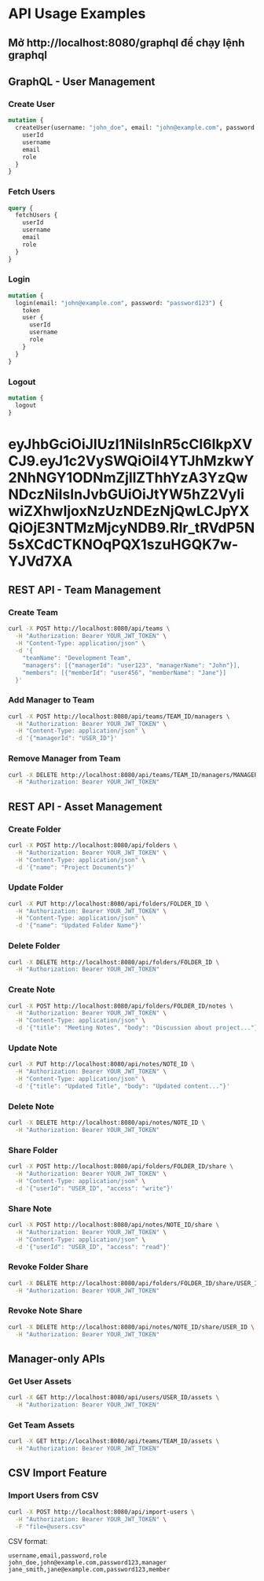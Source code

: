 # API Usage Examples

## Mở http://localhost:8080/graphql để chạy lệnh graphql
## GraphQL - User Management

### Create User
```graphql
mutation {
  createUser(username: "john_doe", email: "john@example.com", password: "password123", role: "manager") {
    userId
    username
    email
    role
  }
}
```

### Fetch Users
```graphql
query {
  fetchUsers {
    userId
    username
    email
    role
  }
}
```

### Login
```graphql
mutation {
  login(email: "john@example.com", password: "password123") {
    token
    user {
      userId
      username
      role
    }
  }
}
```

### Logout
```graphql
mutation {
  logout
}
```

# eyJhbGciOiJIUzI1NiIsInR5cCI6IkpXVCJ9.eyJ1c2VySWQiOiI4YTJhMzkwY2NhNGY1ODNmZjllZThhYzA3YzQwNDczNiIsInJvbGUiOiJtYW5hZ2VyIiwiZXhwIjoxNzUzNDEzNjQwLCJpYXQiOjE3NTMzMjcyNDB9.Rlr_tRVdP5N5sXCdCTKNOqPQX1szuHGQK7w-YJVd7XA

## REST API - Team Management

### Create Team
```bash
curl -X POST http://localhost:8080/api/teams \
  -H "Authorization: Bearer YOUR_JWT_TOKEN" \
  -H "Content-Type: application/json" \
  -d '{
    "teamName": "Development Team",
    "managers": [{"managerId": "user123", "managerName": "John"}],
    "members": [{"memberId": "user456", "memberName": "Jane"}]
  }'
```

### Add Manager to Team
```bash
curl -X POST http://localhost:8080/api/teams/TEAM_ID/managers \
  -H "Authorization: Bearer YOUR_JWT_TOKEN" \
  -H "Content-Type: application/json" \
  -d '{"managerId": "USER_ID"}'
```

### Remove Manager from Team
```bash
curl -X DELETE http://localhost:8080/api/teams/TEAM_ID/managers/MANAGER_ID \
  -H "Authorization: Bearer YOUR_JWT_TOKEN"
```

## REST API - Asset Management

### Create Folder
```bash
curl -X POST http://localhost:8080/api/folders \
  -H "Authorization: Bearer YOUR_JWT_TOKEN" \
  -H "Content-Type: application/json" \
  -d '{"name": "Project Documents"}'
```

### Update Folder
```bash
curl -X PUT http://localhost:8080/api/folders/FOLDER_ID \
  -H "Authorization: Bearer YOUR_JWT_TOKEN" \
  -H "Content-Type: application/json" \
  -d '{"name": "Updated Folder Name"}'
```

### Delete Folder
```bash
curl -X DELETE http://localhost:8080/api/folders/FOLDER_ID \
  -H "Authorization: Bearer YOUR_JWT_TOKEN"
```

### Create Note
```bash
curl -X POST http://localhost:8080/api/folders/FOLDER_ID/notes \
  -H "Authorization: Bearer YOUR_JWT_TOKEN" \
  -H "Content-Type: application/json" \
  -d '{"title": "Meeting Notes", "body": "Discussion about project..."}'
```

### Update Note
```bash
curl -X PUT http://localhost:8080/api/notes/NOTE_ID \
  -H "Authorization: Bearer YOUR_JWT_TOKEN" \
  -H "Content-Type: application/json" \
  -d '{"title": "Updated Title", "body": "Updated content..."}'
```

### Delete Note
```bash
curl -X DELETE http://localhost:8080/api/notes/NOTE_ID \
  -H "Authorization: Bearer YOUR_JWT_TOKEN"
```

### Share Folder
```bash
curl -X POST http://localhost:8080/api/folders/FOLDER_ID/share \
  -H "Authorization: Bearer YOUR_JWT_TOKEN" \
  -H "Content-Type: application/json" \
  -d '{"userId": "USER_ID", "access": "write"}'
```

### Share Note
```bash
curl -X POST http://localhost:8080/api/notes/NOTE_ID/share \
  -H "Authorization: Bearer YOUR_JWT_TOKEN" \
  -H "Content-Type: application/json" \
  -d '{"userId": "USER_ID", "access": "read"}'
```

### Revoke Folder Share
```bash
curl -X DELETE http://localhost:8080/api/folders/FOLDER_ID/share/USER_ID \
  -H "Authorization: Bearer YOUR_JWT_TOKEN"
```

### Revoke Note Share
```bash
curl -X DELETE http://localhost:8080/api/notes/NOTE_ID/share/USER_ID \
  -H "Authorization: Bearer YOUR_JWT_TOKEN"
```

## Manager-only APIs

### Get User Assets
```bash
curl -X GET http://localhost:8080/api/users/USER_ID/assets \
  -H "Authorization: Bearer YOUR_JWT_TOKEN"
```

### Get Team Assets
```bash
curl -X GET http://localhost:8080/api/teams/TEAM_ID/assets \
  -H "Authorization: Bearer YOUR_JWT_TOKEN"
```

## CSV Import Feature

### Import Users from CSV
```bash
curl -X POST http://localhost:8080/api/import-users \
  -H "Authorization: Bearer YOUR_JWT_TOKEN" \
  -F "file=@users.csv"
```

CSV format:
```csv
username,email,password,role
john_doe,john@example.com,password123,manager
jane_smith,jane@example.com,password123,member
```